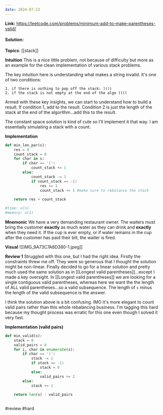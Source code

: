 ```yaml
---
date: 2024-07-23
---
```

**Link:** https://leetcode.com/problems/minimum-add-to-make-parentheses-valid/
#### Solution:

**Topics**: [[stack]]

**Intuition**
This is a nice little problem, not because of difficulty but more as an example for the clean implementation of various stack problems. 

The key intuition here is understanding what makes a string invalid. It's one of two conditions:
```
1. if there is nothing to pop off the stack: ))))
2. if the stack is not empty at the end of the algo ((((
```

Armed with these key insights, we can start to understand how to build a result. If condition 1, add to the result. Condition 2 is just the length of the stack at the end of the algorithm...add this to the result. 

The constant space solution is kind of cute so I'll implement it that way. I am essentially simulating a stack with a count. 

**Implementation**
```python
def min_len_par(s):
	res = 0
	count_stack = 0
	for char in s:
		if char == '(':
			count_stack += 1
		else:
			count_stack -= 1
			if count_stack == -1:
				res += 1
				count_stack += 1 #make sure to rebalance the stack
				
	return res + count_stack

#time: o(n)
#memory: o(1)
```

**Mnemonic**
We have a very demanding restaurant owner. The waiters must bring the customer **exactly** as much water as they can drink and **exactly** when they need it. If the cup is ever empty, or if water remains in the cup after the customer has paid their bill, the waiter is fired. 

**Visual** 
![[IMG_9A73C7A8D380-1.jpeg]]

**Review 1**
Struggled with this one, but I had the right idea. Firstly the constraints threw me off. They were so generous that I thought the solution might be non-linear. Finally decided to go for a linear solution and pretty much used the same solution as in [[Longest valid parentheses]]...except I made a key oversight. In [[Longest valid parentheses]] we are looking for a single contiguous valid parentheses, whereas here we want the the length of ALL valid parentheses...so a valid subsequence. The length of `s` minus the length of the valid subsequence  is the answer. 

I think the solution above is a bit confusing. IMO it's more elegant to count valid pairs rather than this whole rebalancing business. I'm tagging this hard because my thought process was erratic for this one even though I solved it very fast. 

**Implementation (valid pairs)**
```python
def min_valid(s):
	stack = 0
	valid_pairs = 0
	for i, char in enumerate(s):
		if char == ')':
			stack -= 1
			if stack == -1:
				stack = 0
			else:
				valid_pairs += 2
		else:
			stack += 1
			
	return len(s) - valid_pairs
		
```

#review 
#hard 

